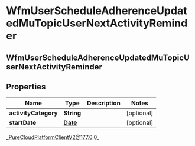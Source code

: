 # WfmUserScheduleAdherenceUpdatedMuTopicUserNextActivityReminder

## WfmUserScheduleAdherenceUpdatedMuTopicUserNextActivityReminder

## Properties

|Name | Type | Description | Notes|
|------------ | ------------- | ------------- | -------------|
| **activityCategory** | **String** |  | [optional] |
| **startDate** | [**Date**](Date) |  | [optional] |



_PureCloudPlatformClientV2@177.0.0_
